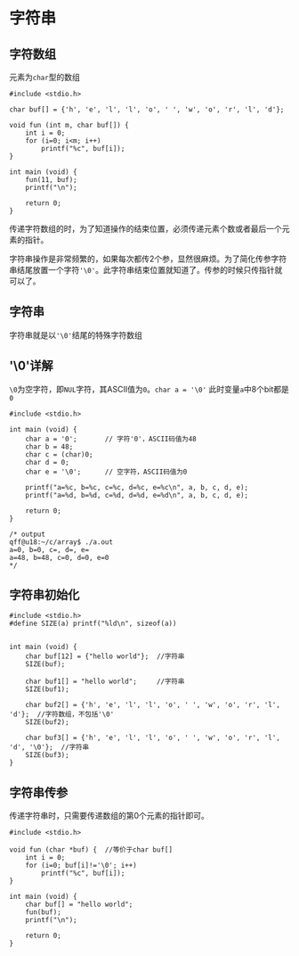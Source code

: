 # 字符串

## 字符数组

元素为`char`型的数组

```
#include <stdio.h>

char buf[] = {'h', 'e', 'l', 'l', 'o', ' ', 'w', 'o', 'r', 'l', 'd'};

void fun (int m, char buf[]) {
    int i = 0;
    for (i=0; i<m; i++)
        printf("%c", buf[i]);
}

int main (void) {
    fun(11, buf);
    printf("\n");

    return 0;
}
```

传递字符数组的时，为了知道操作的结束位置，必须传递元素个数或者最后一个元素的指针。

字符串操作是非常频繁的，如果每次都传2个参，显然很麻烦。为了简化传参字符串结尾放置一个字符`'\0'`。此字符串结束位置就知道了。传参的时候只传指针就可以了。

## 字符串

字符串就是以`'\0'`结尾的特殊字符数组

## '\0'详解

`\0`为空字符，即`NUL`字符，其ASCII值为`0`。`char a = '\0'` 此时变量`a`中8个bit都是`0`

```
#include <stdio.h>

int main (void) {
    char a = '0';       // 字符'0'，ASCII码值为48
    char b = 48;
    char c = (char)0;
    char d = 0;
    char e = '\0';      // 空字符，ASCII码值为0

    printf("a=%c, b=%c, c=%c, d=%c, e=%c\n", a, b, c, d, e);
    printf("a=%d, b=%d, c=%d, d=%d, e=%d\n", a, b, c, d, e);

    return 0;
}

/* output
qff@u18:~/c/array$ ./a.out
a=0, b=0, c=, d=, e=
a=48, b=48, c=0, d=0, e=0
*/
```

## 字符串初始化

```
#include <stdio.h>
#define SIZE(a) printf("%ld\n", sizeof(a))


int main (void) {
    char buf[12] = {"hello world"};  //字符串
    SIZE(buf);

    char buf1[] = "hello world";     //字符串
    SIZE(buf1);

    char buf2[] = {'h', 'e', 'l', 'l', 'o', ' ', 'w', 'o', 'r', 'l', 'd'};  //字符数组，不包括'\0'
    SIZE(buf2);

    char buf3[] = {'h', 'e', 'l', 'l', 'o', ' ', 'w', 'o', 'r', 'l', 'd', '\0'};  //字符串
    SIZE(buf3);
}
```

## 字符串传参

传递字符串时，只需要传递数组的第0个元素的指针即可。

```
#include <stdio.h>

void fun (char *buf) {  //等价于char buf[]
    int i = 0;
    for (i=0; buf[i]!='\0'; i++)
        printf("%c", buf[i]);
}

int main (void) {
    char buf[] = "hello world";
    fun(buf);
    printf("\n");

    return 0;
}
```
